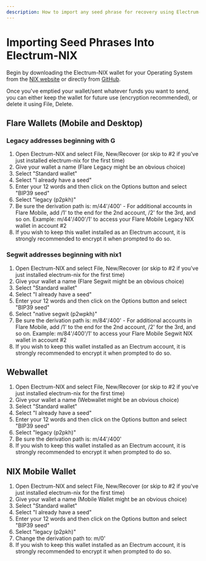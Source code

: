 ```yaml
---
description: How to import any seed phrase for recovery using Electrum-NIX
---
```


# Importing Seed Phrases Into Electrum-NIX

Begin by downloading the Electrum-NIX wallet for your Operating System from the [NIX website](https://nixplatform.io/wallet) or directly from [GitHub](https://github.com/NixPlatform/electrum-nix/releases).

Once you've emptied your wallet/sent whatever funds you want to send, you can either keep the wallet for future use \(encryption recommended\), or delete it using File, Delete.

## Flare Wallets \(Mobile and Desktop\)

### Legacy addresses beginning with G

1. Open Electrum-NIX and select File, New/Recover \(or skip to \#2 if you've just installed electrum-nix for the first time\)
2. Give your wallet a name \(Flare Legacy might be an obvious choice\)
3. Select "Standard wallet"
4. Select "I already have a seed"
5. Enter your 12 words and then click on the Options button and select "BIP39 seed"
6. Select "legacy \(p2pkh\)"
7. Be sure the derivation path is: m/44'/400' - For additional accounts in Flare Mobile, add /1' to the end for the 2nd account, /2' for the 3rd, and so on.  Example: m/44'/400'/1' to access your Flare Mobile Legacy NIX wallet in account \#2
8. If you wish to keep this wallet installed as an Electrum account, it is strongly recommended to encrypt it when prompted to do so.

### Segwit addresses beginning with nix1

1. Open Electrum-NIX and select File, New/Recover \(or skip to \#2 if you've just installed electrum-nix for the first time\)
2. Give your wallet a name \(Flare Segwit might be an obvious choice\)
3. Select "Standard wallet"
4. Select "I already have a seed"
5. Enter your 12 words and then click on the Options button and select "BIP39 seed"
6. Select "native segwit \(p2wpkh\)"
7. Be sure the derivation path is: m/84'/400' - For additional accounts in Flare Mobile, add /1' to the end for the 2nd account, /2' for the 3rd, and so on.  Example: m/84'/400'/1' to access your Flare Mobile Segwit NIX wallet in account \#2
8. If you wish to keep this wallet installed as an Electrum account, it is strongly recommended to encrypt it when prompted to do so.

## Webwallet

1. Open Electrum-NIX and select File, New/Recover \(or skip to \#2 if you've just installed electrum-nix for the first time\)
2. Give your wallet a name \(Webwallet might be an obvious choice\)
3. Select "Standard wallet"
4. Select "I already have a seed"
5. Enter your 12 words and then click on the Options button and select "BIP39 seed"
6. Select "legacy \(p2pkh\)"
7. Be sure the derivation path is: m/44'/400'
8. If you wish to keep this wallet installed as an Electrum account, it is strongly recommended to encrypt it when prompted to do so.

## NIX Mobile Wallet

1. Open Electrum-NIX and select File, New/Recover \(or skip to \#2 if you've just installed electrum-nix for the first time\)
2. Give your wallet a name \(Mobile Wallet might be an obvious choice\)
3. Select "Standard wallet"
4. Select "I already have a seed"
5. Enter your 12 words and then click on the Options button and select "BIP39 seed"
6. Select "legacy \(p2pkh\)"
7. Change the derivation path to: m/0'
8. If you wish to keep this wallet installed as an Electrum account, it is strongly recommended to encrypt it when prompted to do so.

